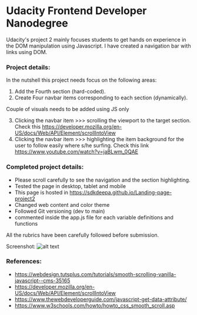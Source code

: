 # Udacity Frontend Developer Nanodegree

Udacity's project 2 mainly focuses students to get hands on experience in the DOM manipulation using Javascript. I have created a navigation bar with links using DOM. 

### Project details:

In the nutshell this project needs focus on the following areas:

1. Add the Fourth section (hard-coded).
2. Create Four navbar items corresponding to each section (dynamically).

Couple of visuals needs to be added using JS only

3.  Clicking the navbar item >>> scrolling the viewport to the target section. Check this https://developer.mozilla.org/en-US/docs/Web/API/Element/scrollIntoView
4. Clicking the navbar item >>> highlighting the item background for the user to follow easily where s/he surfing. Check this link https://www.youtube.com/watch?v=jaBLwm_0QAE


### Completed project details: 
- Please scroll carefully to see the navigation and the section highlighting.  
- Tested the page in desktop, tablet and mobile 
- This page is hosted in https://sdkdeepa.github.io/Landing-page-project2
- Changed web content  and color theme
- Followed Git versioning (dev to main)
- commented inside the app.js file for each variable definitions and functions


All the rubrics have been carefully followed before submission.

Screenshot:
![alt text](https://github.com/sdkdeepa/Landing-page-project2/blob/main/screenshots/Screen%20Shot%202021-01-19%20at%202.59.47%20PM.png)

### References:

- https://webdesign.tutsplus.com/tutorials/smooth-scrolling-vanilla-javascript--cms-35165
- https://developer.mozilla.org/en-US/docs/Web/API/Element/scrollIntoView
- https://www.thewebdeveloperguide.com/javascript-get-data-attribute/
- https://www.w3schools.com/howto/howto_css_smooth_scroll.asp


